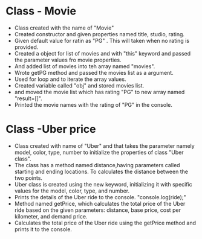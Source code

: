 # Class - Movie #
- Class created with the name of "Movie"
- Created constructor and given properties named title, studio, rating.
- Given default value for ratin as "PG" . This will taken when no rating is provided.
- Created a object for list of movies and with "this" keyword and passed the parameter values fro movie properties.
- And added list of movies into teh array named "movies".
- Wrote getPG method and passed the movies list as a argument. 
- Used for loop and to iterate the array values.
- Created variable called "obj"  and stored movies list.
- and moved the movie list which has rating "PG" to new array named "result=[]".
- Printed the movie names with the rating of "PG" in the console.
  
 # Class -Uber price # 

 - Class created with name of "Uber" and that takes the parameter namely model, color, type, number to initialize the properties of class "Uber class".
 - The class has a method named distance,having parameters called starting and ending locations. To calculates the distance between the two points.
 - Uber class is created using the new keyword, initializing it with specific values for the model, color, type, and number.
 - Prints the details of the Uber ride to the console. "console.log(ride);"
 -  Method named getPrice, which calculates the total price of the Uber ride based on the given parameters: distance, base price, cost per kilometer, and demand price.
 -  Calculates the total price of the Uber ride using the getPrice method and prints it to the console.
